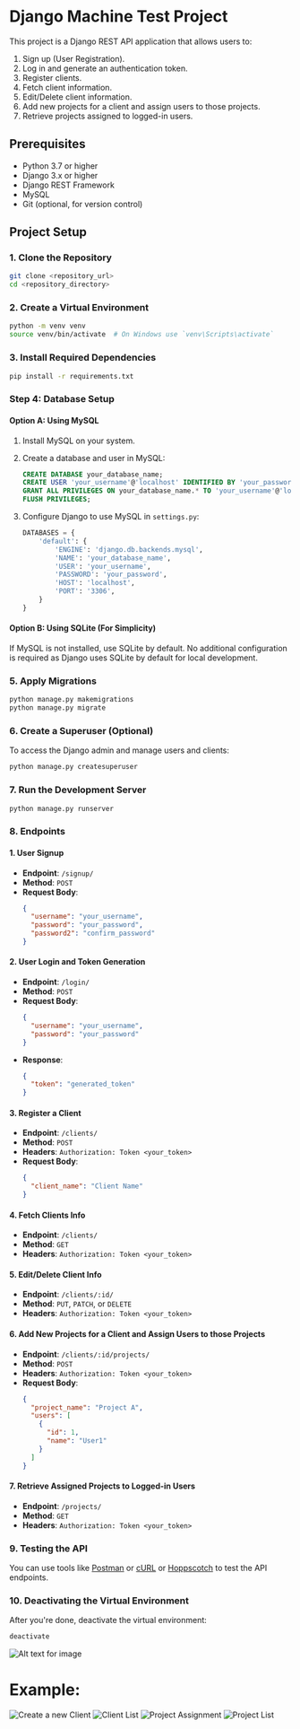 # Django Machine Test Project

This project is a Django REST API application that allows users to:

1. Sign up (User Registration).
2. Log in and generate an authentication token.
3. Register clients.
4. Fetch client information.
5. Edit/Delete client information.
6. Add new projects for a client and assign users to those projects.
7. Retrieve projects assigned to logged-in users.

## Prerequisites

- Python 3.7 or higher
- Django 3.x or higher
- Django REST Framework
- MySQL
- Git (optional, for version control)

## Project Setup

### 1. Clone the Repository

```bash
git clone <repository_url>
cd <repository_directory>
```

### 2. Create a Virtual Environment

```bash
python -m venv venv
source venv/bin/activate  # On Windows use `venv\Scripts\activate`
```

### 3. Install Required Dependencies

```bash
pip install -r requirements.txt
```

### Step 4: Database Setup

#### Option A: Using MySQL

1. Install MySQL on your system.
2. Create a database and user in MySQL:

   ```sql
   CREATE DATABASE your_database_name;
   CREATE USER 'your_username'@'localhost' IDENTIFIED BY 'your_password';
   GRANT ALL PRIVILEGES ON your_database_name.* TO 'your_username'@'localhost';
   FLUSH PRIVILEGES;
   ```

3. Configure Django to use MySQL in `settings.py`:

   ```python
   DATABASES = {
       'default': {
           'ENGINE': 'django.db.backends.mysql',
           'NAME': 'your_database_name',
           'USER': 'your_username',
           'PASSWORD': 'your_password',
           'HOST': 'localhost',
           'PORT': '3306',
       }
   }
   ```

#### Option B: Using SQLite (For Simplicity)

If MySQL is not installed, use SQLite by default. No additional configuration is required as Django uses SQLite by default for local development.

### 5. Apply Migrations

```bash
python manage.py makemigrations
python manage.py migrate
```

### 6. Create a Superuser (Optional)

To access the Django admin and manage users and clients:

```bash
python manage.py createsuperuser
```

### 7. Run the Development Server

```bash
python manage.py runserver
```

### 8. Endpoints

#### 1. **User Signup**

- **Endpoint**: `/signup/`
- **Method**: `POST`
- **Request Body**:
  ```json
  {
    "username": "your_username",
    "password": "your_password",
    "password2": "confirm_password"
  }
  ```

#### 2. **User Login and Token Generation**

- **Endpoint**: `/login/`
- **Method**: `POST`
- **Request Body**:
  ```json
  {
    "username": "your_username",
    "password": "your_password"
  }
  ```
- **Response**:
  ```json
  {
    "token": "generated_token"
  }
  ```

#### 3. **Register a Client**

- **Endpoint**: `/clients/`
- **Method**: `POST`
- **Headers**: `Authorization: Token <your_token>`
- **Request Body**:
  ```json
  {
    "client_name": "Client Name"
  }
  ```

#### 4. **Fetch Clients Info**

- **Endpoint**: `/clients/`
- **Method**: `GET`
- **Headers**: `Authorization: Token <your_token>`

#### 5. **Edit/Delete Client Info**

- **Endpoint**: `/clients/:id/`
- **Method**: `PUT`, `PATCH`, or `DELETE`
- **Headers**: `Authorization: Token <your_token>`

#### 6. **Add New Projects for a Client and Assign Users to those Projects**

- **Endpoint**: `/clients/:id/projects/`
- **Method**: `POST`
- **Headers**: `Authorization: Token <your_token>`
- **Request Body**:
  ```json
  {
    "project_name": "Project A",
    "users": [
      {
        "id": 1,
        "name": "User1"
      }
    ]
  }
  ```

#### 7. **Retrieve Assigned Projects to Logged-in Users**

- **Endpoint**: `/projects/`
- **Method**: `GET`
- **Headers**: `Authorization: Token <your_token>`

### 9. Testing the API

You can use tools like [Postman](https://www.postman.com/) or [cURL](https://curl.se/) or [Hoppscotch](https://hoppscotch.io/) to test the API endpoints.

### 10. Deactivating the Virtual Environment

After you're done, deactivate the virtual environment:

```bash
deactivate
```

![Alt text for image](relative/path/to/image)

# Example:

![Create a new Client](images/Create%20a%20new%20Client.png)
![Client List](images/List%20all%20client.png)
![Project Assignment](images/Create%20a%20new%20Project%20for%20client.png)
![Project List](images/List%20Projects%20for%20logged%20in%20user.png)
